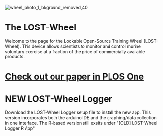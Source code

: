 ![wheel_photo_1_bkground_removed_40](https://user-images.githubusercontent.com/75329186/163421594-2b482d0c-79d0-40cf-802b-c0f973d6411b.png)

# The LOST-Wheel
Welcome to the page for the Lockable Open-Source Training Wheel (LOST-Wheel). This device allows scientists to monitor and control murine voluntary exercise at a fraction of the price of commercially available products.



# [Check out our paper in PLOS One](https://journals.plos.org/plosone/article?id=10.1371/journal.pone.0261618)



# NEW LOST-Wheel Logger
Download the LOST-Wheel Logger setup file to install the new app. This version incorporates both the arduino IDE and the graphing/data collection in one interface. The R-based version still exsits under "[OLD] LOST-Wheel Logger R App"


